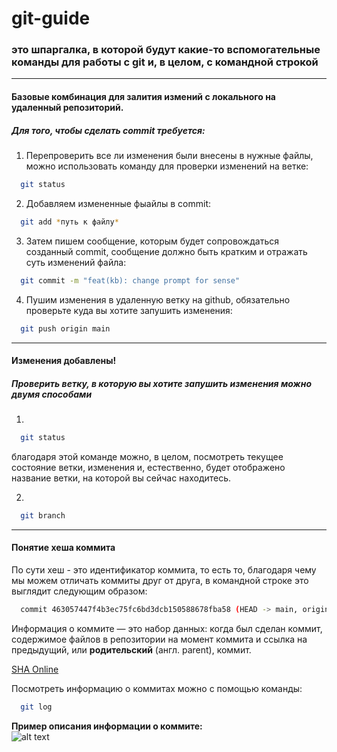 # git-guide

### это шпаргалка, в которой будут какие-то вспомогательные команды для работы с **git** и, в целом, с командной строкой
---
#### Базовые комбинация для залития измений с локального на удаленный репозиторий.
##### Для того, чтобы сделать commit требуется:<br>
1. Перепроверить все ли изменения были внесены в нужные файлы, можно использовать команду для проверки изменений на ветке:  
```bash
  git status
```

2. Добавляем измененные фыайлы в commit:
```bash
  git add *путь к файлу*
```

3. Затем пишем сообщение, которым будет сопровождаться созданный commit, сообщение должно быть кратким и отражать суть изменений файла:
```bash
  git commit -m "feat(kb): change prompt for sense"
```

4. Пушим изменения в удаленную ветку на github, обязательно проверьте куда вы хотите запушить изменения:
```bash
  git push origin main
```

---

#### Изменения добавлены!  
##### Проверить ветку, в которую вы хотите запушить изменения можно двумя способами
1. 
```bash
  git status
```
благодаря этой команде можно, в целом, посмотреть текущее состояние ветки, изменения и, естественно, будет отображено название ветки, на которой вы сейчас находитесь.

2.  
```bash
  git branch
```

---

#### Понятие хеша коммита
По сути хеш - это идентификатор коммита, то есть то, благодаря чему мы можем отличать коммиты друг от друга, в командной строке это выглядит следующим образом:
```bash
  commit 463057447f4b3ec75fc6bd3dcb150588678fba58 (HEAD -> main, origin/main, origin/HEAD)
```
Информация о коммите — это набор данных: когда был сделан коммит, содержимое файлов в репозитории на момент коммита и ссылка на предыдущий, или **родительский** (англ. parent), коммит.

[SHA Online](https://emn178.github.io/online-tools/sha1.html "Посмотри, как изменяется коммит при добавлении минимальных символов в него!")

Посмотреть информацию о коммитах можно с помощью команды:
```bash
  git log
```

**Пример описания информации о коммите:**  
![alt text](http://url/to/img.png)
 
